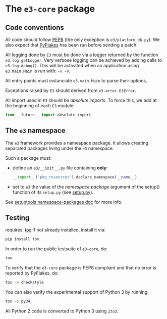 The `e3-core` package
=====================

Code conventions
----------------

All code should follow [PEP8](https://www.python.org/dev/peps/pep-0008/)
(the only exception is `e3/platform_db.py`). We also expect that
[PyFlakes](https://pypi.python.org/pypi/pyflakes) has been run before sending
a patch.

All logging done by `E3` must be done via a logger returned by the function
`e3.log.getLogger`. Very verbose logging can be achieved by adding calls to
`e3.log.debug()`. This will be activated when an application using
`e3.main.Main` is run with: `-v -v`.

All entry points must instanciate `e3.main.Main` to parse their options.

Exceptions raised by `E3` should derived from `e3.error.E3Error`.

All import used in `E3` should be _absolute imports_. To force this, we add at
the beginning of each `E3` module:

```python
from __future__ import absolute_import
```

The `e3` namespace
------------------

The `e3` framework provides a namespace package. It allows creating
separated packages living under the `e3` namespace.

Such a package must:

   * define an `e3/__init__.py` file containing **only**:

     ```python
     __import__('pkg_resources').declare_namespace(__name__)
     ```

   * set to `e3` the value of the *namespace package* argument
     of the setup() function of its ``setup.py`` (see [setup.py](setup.py)).

See [setuptools namespace-packages doc][1] for more info.

[1]: http://pythonhosted.org/setuptools/setuptools.html#namespace-packages

Testing
-------

requires: [tox](https://pypi.python.org/pypi/tox)
If not already installed, install it via:

```bash
pip install tox
```

In order to run the public testsuite of `e3-core`, do:

```bash
tox
```

To verify that the `e3-core` package is PEP8 compliant and that no error is
reported by PyFlakes, do:

```bash
tox -e checkstyle
```

You can also verify the experimental support of Python 3 by running:

```bash
tox -e py34
```

All Python 2 code is converted to Python 3 using `2to3`.
